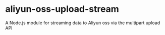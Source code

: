 # aliyun-oss-upload-stream
A Node.js module for streaming data to Aliyun oss via the multipart upload API
